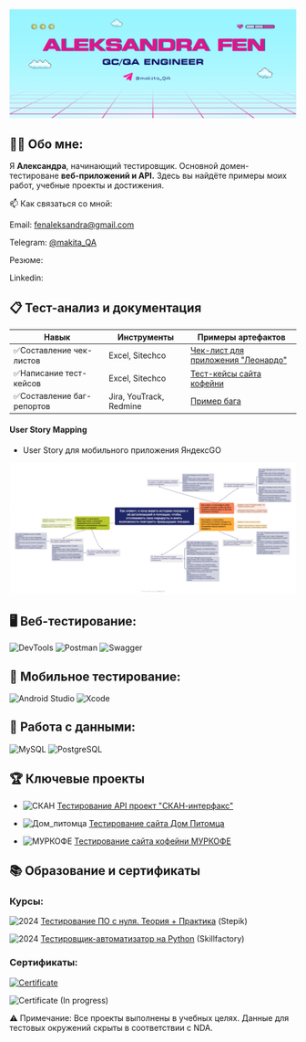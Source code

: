 [![Header](https://github.com/Makkitta/Makkitta/blob/main/assets/Frame.JPEG)](https://t.me/makita_QA)

## 👩‍💻 Обо мне:
Я **Александра**, начинающий тестировщик. Основной домен- тестироване **веб-приложений и API.** Здесь вы найдёте примеры моих работ, учебные проекты и достижения.

📫 Как связаться со мной:

Email: fenaleksandra@gmail.com

Telegram: [@makita_QA](https://t.me/makita_QA)

Резюме: 

Linkedin: 


## 📋 Тест-анализ и документация
| **Навык**                     | **Инструменты**                          | **Примеры артефактов**                  |
|---------------------------|--------------------------------------|--------------------------------------|
| ✅Составление чек-листов    | Excel,  Sitechco        | [Чек-лист для приложения "Леонардо"](https://drive.google.com/drive/folders/12j2p3GpIYnKEmEXIlJIouhQBD7oTNINh?usp=sharing) |
| ✅Написание тест-кейсов     |    Excel,  Sitechco                | [Тест-кейсы сайта кофейни](https://docs.google.com/spreadsheets/d/1DQZUFbuZb7MKMuM3zhn4fUOyjhNoR8SjCwTwyDWpojE/edit?usp=sharing)             |
| ✅Составление баг-репортов  | Jira, YouTrack, Redmine              | [Пример бага](https://docs.google.com/document/d/17uHe1YmQGPVyzLLiEXgIxRe_w03_BbPQc_KfGiDzJUo/edit?usp=sharing)   


#### User Story Mapping   

- User Story для мобильного приложения ЯндексGO

![MAP](https://github.com/Makkitta/Makkitta/blob/main/assets_map/User%20Story%20Mapping.jpg)

## 🖥 Веб-тестирование:
![DevTools](https://shields.microej.com/badge/-DevTools-000000?style=for-the-badge&logo=google-chrome&logoColor=5b5b5b)
![Postman](https://shields.microej.com/badge/-Postman-000000?style=for-the-badge&logo=Postman&logoColor=ff7100)
![Swagger](https://shields.microej.com/badge/-Swagger-000000?style=for-the-badge&logo=Swagger&logoColor=81ad20)

## 📱 Мобильное тестирование:
![Android Studio](https://shields.microej.com/badge/-Android_Studio-000000?style=for-the-badge&logo=Android&logoColor=81ad20)
![Xcode](https://shields.microej.com/badge/-Xcode-000000?style=for-the-badge&logo=Xcode&logoColor=0096ff)

## 💾 Работа с данными:
![MySQL](https://shields.microej.com/badge/-MySQL-000000?style=for-the-badge&logo=MySQL&logoColor=0096ff)
![PostgreSQL](https://shields.microej.com/badge/-Postgre_SQL-000000?style=for-the-badge&logo=PostgreSQL&logoColor=45a1d0)

## 🏆 Ключевые проекты
- ![СКАН](https://shields.microej.com/badge/-API-000000?style=flat-square&)   [Тестирование API проект "СКАН-интерфакс"](https://github.com/Makkitta/Makkitta/tree/main/Skan-interfax-tests)

- ![Дом_питомца](https://shields.microej.com/badge/-Artifacts-000000?style=flat-square&) [Тестирование сайта Дом Питомца](https://github.com/Makkitta/Makkitta/tree/main/dom-pitomca-tests)

- ![МУРКОФЕ](https://shields.microej.com/badge/-Artifacts-000000?style=flat-square&) [Тестирование сайта кофейни МУРКОФЕ]()


## 📚 Образование и сертификаты

### Курсы:
![2024](https://shields.microej.com/badge/-2024-000000?style=flat-square&)   [Тестирование ПО с нуля. Теория + Практика](https://stepik.org/course/171826/syllabus) (Stepik)

![2024](https://shields.microej.com/badge/-2024-000000?style=flat-square&) [Тестировщик-автоматизатор на Python](https://skillfactory.ru/qa-engineer-python-testirovshchik-programmnogo-obespecheniya) (Skillfactory)

### Сертификаты:
[![Certificate](https://shields.microej.com/badge/-Manual_testing_engineer-000000?style=for-the-badge)](https://github.com/Makkitta/Makkitta/blob/main/assets/certificate/Fen%20Aleksandra_page-0001.jpg)

![Certificate](https://shields.microej.com/badge/-Stepik-000000?style=for-the-badge) (In progress)

⚠️ Примечание: Все проекты выполнены в учебных целях.
Данные для тестовых окружений скрыты в соответствии с NDA.